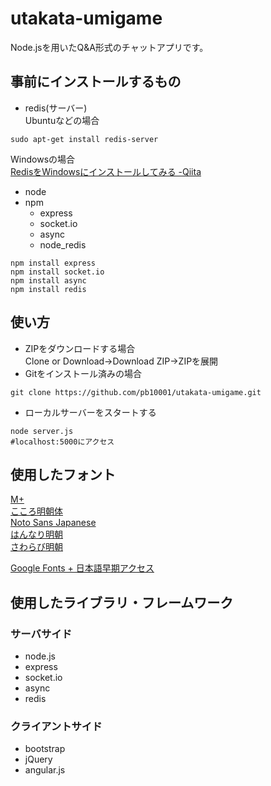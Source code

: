 # utakata-umigame
Node.jsを用いたQ&A形式のチャットアプリです。
## 事前にインストールするもの
- redis(サーバー)  
Ubuntuなどの場合  
```
sudo apt-get install redis-server
```  
Windowsの場合  
[RedisをWindowsにインストールしてみる -Qiita](https://qiita.com/okoi/items/3bb5ae26ad559e4f39a0)
- node
- npm
  - express
  - socket.io
  - async
  - node_redis
```
npm install express
npm install socket.io
npm install async
npm install redis
```
## 使い方
- ZIPをダウンロードする場合  
Clone or Download→Download ZIP→ZIPを展開  
- Gitをインストール済みの場合  
```
git clone https://github.com/pb10001/utakata-umigame.git
```
- ローカルサーバーをスタートする
```
node server.js
#localhost:5000にアクセス
```
## 使用したフォント
[M+](https://mplus-fonts.osdn.jp/)  
[こころ明朝体](http://typingart.net/?p=46)  
[Noto Sans Japanese](https://www.google.com/get/noto/)  
[はんなり明朝](http://typingart.net/?p=44)  
[さわらび明朝](http://mshio.b.osdn.me/)  

[Google Fonts + 日本語早期アクセス](https://googlefonts.github.io/japanese/)
## 使用したライブラリ・フレームワーク
### サーバサイド
- node.js
- express
- socket.io
- async
- redis
### クライアントサイド
- bootstrap
- jQuery
- angular.js
